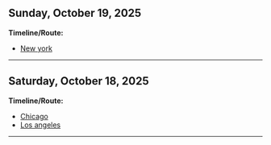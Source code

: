 ## Sunday, October 19, 2025

**Timeline/Route:**

* [New york](40.462413,-88.966536)

---

## Saturday, October 18, 2025

**Timeline/Route:**

* [Chicago](40.462430,-88.966544)
* [Los angeles](40.462437,-88.966587)

---

